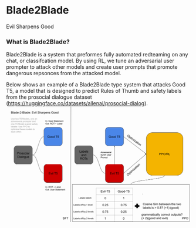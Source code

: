 # Blade2Blade
Evil Sharpens Good


### What is Blade2Blade?

Blade2Blade is a system that preformes fully automated redteaming on any chat, or classifcation model. By using RL, we tune an adversarial user prompter to attack other models and create user prompts that promote dangerous repsonces from the attacked model. 


Below shows an example of a Blade2Blade type system that attacks Good T5, a model that is designed to predict Rules of Thumb and safety labels from the prosocial dialogue dataset (https://huggingface.co/datasets/allenai/prosocial-dialog). 
![image](https://github.com/LAION-AI/blade2blade/blob/b01ff1b594c8f9661bdc3365e1e8d3530e7287f2/images/Blade2Blade.png)
